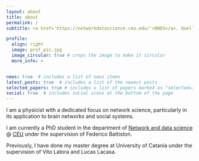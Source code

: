 ```yaml
---
layout: about
title: about
permalink: /
subtitle: <a href='https://networkdatascience.ceu.edu/'>DNDS</a>. Quellenstraße 51, 1100 Wien.

profile:
  align: right
  image: prof_pic.jpg
  image_circular: true # crops the image to make it circular
  more_info: >


news: true  # includes a list of news items
latest_posts: true  # includes a list of the newest posts
selected_papers: true # includes a list of papers marked as "selected={true}"
social: true  # includes social icons at the bottom of the page
---
```


I am a physicist with a dedicated focus on network science, particularly in its application to brain networks and social systems. 

I am currently a PhD student in the department of [Network and data science](https://networkdatascience.ceu.edu/) @ [CEU](https://www.ceu.edu/) under the supervision of Federico Battiston.

Previously, I have done my master degree at University of Catania under the supervision of Vito Latora and Lucas Lacasa.